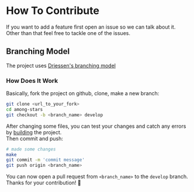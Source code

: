# How To Contribute

If you want to add a feature first open an issue so we can talk about it.  
Other than that feel free to tackle one of the issues.

## Branching Model

The project uses [Driessen's branching model](https://nvie.com/posts/a-successful-git-branching-model/)

### How Does It Work

Basically, fork the project on github, clone, make a new branch:

```bash
git clone <url_to_your_fork>
cd among-stars
git checkout -b <branch_name> develop
```

After changing some files, you can test your changes and catch any errors by [building](/README.md#compiling) the project.  
Then commit and push:

```bash
# made some changes
make
git commit -m 'commit message'
git push origin <branch_name>
```

You can now open a pull request from `<branch_name>` to the `develop` branch. Thanks for your contribution! 🤟
